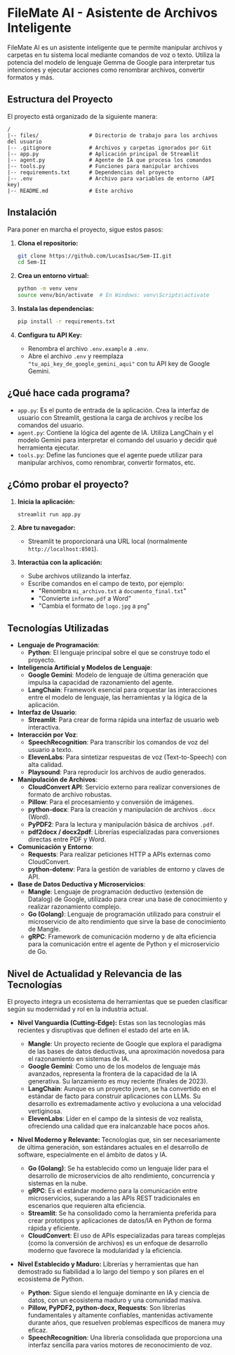 # FileMate AI - Asistente de Archivos Inteligente

FileMate AI es un asistente inteligente que te permite manipular archivos y carpetas en tu sistema local mediante comandos de voz o texto. Utiliza la potencia del modelo de lenguaje Gemma de Google para interpretar tus intenciones y ejecutar acciones como renombrar archivos, convertir formatos y más.

## Estructura del Proyecto

El proyecto está organizado de la siguiente manera:

```
/
|-- files/                # Directorio de trabajo para los archivos del usuario
|-- .gitignore            # Archivos y carpetas ignorados por Git
|-- app.py                # Aplicación principal de Streamlit
|-- agent.py              # Agente de IA que procesa los comandos
|-- tools.py              # Funciones para manipular archivos
|-- requirements.txt      # Dependencias del proyecto
|-- .env                  # Archivo para variables de entorno (API key)
|-- README.md             # Este archivo
```

## Instalación

Para poner en marcha el proyecto, sigue estos pasos:

1.  **Clona el repositorio:**

    ```bash
    git clone https://github.com/LucasIsac/Sem-II.git
    cd Sem-II
    ```

2.  **Crea un entorno virtual:**

    ```bash
    python -m venv venv
    source venv/bin/activate  # En Windows: venv\Scripts\activate
    ```

3.  **Instala las dependencias:**

    ```bash
    pip install -r requirements.txt
    ```

4.  **Configura tu API Key:**

    -   Renombra el archivo `.env.example` a `.env`.
    -   Abre el archivo `.env` y reemplaza `"tu_api_key_de_google_gemini_aqui"` con tu API key de Google Gemini.

## ¿Qué hace cada programa?

-   `app.py`: Es el punto de entrada de la aplicación. Crea la interfaz de usuario con Streamlit, gestiona la carga de archivos y recibe los comandos del usuario.
-   `agent.py`: Contiene la lógica del agente de IA. Utiliza LangChain y el modelo Gemini para interpretar el comando del usuario y decidir qué herramienta ejecutar.
-   `tools.py`: Define las funciones que el agente puede utilizar para manipular archivos, como renombrar, convertir formatos, etc.

## ¿Cómo probar el proyecto?

1.  **Inicia la aplicación:**

    ```bash
    streamlit run app.py
    ```

2.  **Abre tu navegador:**

    -   Streamlit te proporcionará una URL local (normalmente `http://localhost:8501`).

3.  **Interactúa con la aplicación:**

    -   Sube archivos utilizando la interfaz.
    -   Escribe comandos en el campo de texto, por ejemplo:
        -   "Renombra `mi_archivo.txt` a `documento_final.txt`"
        -   "Convierte `informe.pdf` a Word"
        -   "Cambia el formato de `logo.jpg` a `png`"

## Tecnologías Utilizadas

-   **Lenguaje de Programación**:
    -   **Python**: El lenguaje principal sobre el que se construye todo el proyecto.
-   **Inteligencia Artificial y Modelos de Lenguaje**:
    -   **Google Gemini**: Modelo de lenguaje de última generación que impulsa la capacidad de razonamiento del agente.
    -   **LangChain**: Framework esencial para orquestar las interacciones entre el modelo de lenguaje, las herramientas y la lógica de la aplicación.
-   **Interfaz de Usuario**:
    -   **Streamlit**: Para crear de forma rápida una interfaz de usuario web interactiva.
-   **Interacción por Voz**:
    -   **SpeechRecognition**: Para transcribir los comandos de voz del usuario a texto.
    -   **ElevenLabs**: Para sintetizar respuestas de voz (Text-to-Speech) con alta calidad.
    -   **Playsound**: Para reproducir los archivos de audio generados.
-   **Manipulación de Archivos**:
    -   **CloudConvert API**: Servicio externo para realizar conversiones de formato de archivo robustas.
    -   **Pillow**: Para el procesamiento y conversión de imágenes.
    -   **python-docx**: Para la creación y manipulación de archivos `.docx` (Word).
    -   **PyPDF2**: Para la lectura y manipulación básica de archivos `.pdf`.
    -   **pdf2docx / docx2pdf**: Librerías especializadas para conversiones directas entre PDF y Word.
-   **Comunicación y Entorno**:
    -   **Requests**: Para realizar peticiones HTTP a APIs externas como CloudConvert.
    -   **python-dotenv**: Para la gestión de variables de entorno y claves de API.
-   **Base de Datos Deductiva y Microservicios**:
    -   **Mangle**: Lenguaje de programación deductivo (extensión de Datalog) de Google, utilizado para crear una base de conocimiento y realizar razonamiento complejo.
    -   **Go (Golang)**: Lenguaje de programación utilizado para construir el microservicio de alto rendimiento que sirve la base de conocimiento de Mangle.
    -   **gRPC**: Framework de comunicación moderno y de alta eficiencia para la comunicación entre el agente de Python y el microservicio de Go.

## Nivel de Actualidad y Relevancia de las Tecnologías

El proyecto integra un ecosistema de herramientas que se pueden clasificar según su modernidad y rol en la industria actual.

-   **Nivel Vanguardia (Cutting-Edge):** Estas son las tecnologías más recientes y disruptivas que definen el estado del arte en IA.
    -   **Mangle**: Un proyecto reciente de Google que explora el paradigma de las bases de datos deductivas, una aproximación novedosa para el razonamiento en sistemas de IA.
    -   **Google Gemini**: Como uno de los modelos de lenguaje más avanzados, representa la frontera de la capacidad de la IA generativa. Su lanzamiento es muy reciente (finales de 2023).
    -   **LangChain**: Aunque es un proyecto joven, se ha convertido en el estándar de facto para construir aplicaciones con LLMs. Su desarrollo es extremadamente activo y evoluciona a una velocidad vertiginosa.
    -   **ElevenLabs**: Líder en el campo de la síntesis de voz realista, ofreciendo una calidad que era inalcanzable hace pocos años.

-   **Nivel Moderno y Relevante:** Tecnologías que, sin ser necesariamente de última generación, son estándares actuales en el desarrollo de software, especialmente en el ámbito de datos y IA.
    -   **Go (Golang)**: Se ha establecido como un lenguaje líder para el desarrollo de microservicios de alto rendimiento, concurrencia y sistemas en la nube.
    -   **gRPC**: Es el estándar moderno para la comunicación entre microservicios, superando a las APIs REST tradicionales en escenarios que requieren alta eficiencia.
    -   **Streamlit**: Se ha consolidado como la herramienta preferida para crear prototipos y aplicaciones de datos/IA en Python de forma rápida y eficiente.
    -   **CloudConvert**: El uso de APIs especializadas para tareas complejas (como la conversión de archivos) es un enfoque de desarrollo moderno que favorece la modularidad y la eficiencia.

-   **Nivel Establecido y Maduro:** Librerías y herramientas que han demostrado su fiabilidad a lo largo del tiempo y son pilares en el ecosistema de Python.
    -   **Python**: Sigue siendo el lenguaje dominante en IA y ciencia de datos, con un ecosistema maduro y una comunidad masiva.
    -   **Pillow, PyPDF2, python-docx, Requests**: Son librerías fundamentales y altamente confiables, mantenidas activamente durante años, que resuelven problemas específicos de manera muy eficaz.
    -   **SpeechRecognition**: Una librería consolidada que proporciona una interfaz sencilla para varios motores de reconocimiento de voz.
